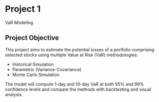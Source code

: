 # Project 1
VaR Modeling
## Project Objective

This project aims to estimate the potential losses of a portfolio comprising selected stocks using multiple Value at Risk (VaR) methodologies:
- Historical Simulation
- Parametric (Variance-Covariance)
- Monte Carlo Simulation

The model will compute 1-day and 10-day VaR at both 95% and 99% confidence levels and compare the methods with backtesting and visual analysis.
